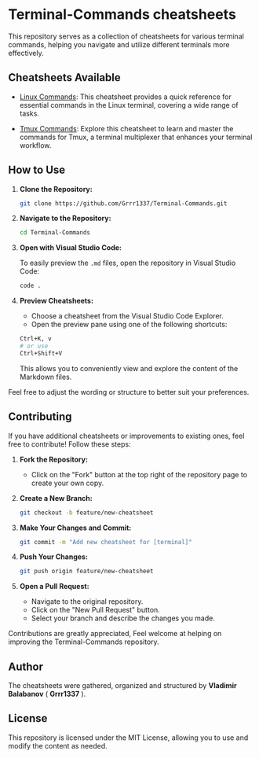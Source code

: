# Terminal-Commands cheatsheets

This repository serves as a collection of cheatsheets for various terminal commands, helping you navigate and utilize different terminals more effectively.

## Cheatsheets Available

- [Linux Commands](Linux%20Commands.md): This cheatsheet provides a quick reference for essential commands in the Linux terminal, covering a wide range of tasks.

- [Tmux Commands](Tmux%20Commands.md): Explore this cheatsheet to learn and master the commands for Tmux, a terminal multiplexer that enhances your terminal workflow.

## How to Use

1. **Clone the Repository:**

    ```bash
    git clone https://github.com/Grrr1337/Terminal-Commands.git
    ```

2. **Navigate to the Repository:**

    ```bash
    cd Terminal-Commands
    ```

3. **Open with Visual Studio Code:**

    To easily preview the `.md` files, open the repository in Visual Studio Code:

    ```bash
    code .
    ```

4. **Preview Cheatsheets:**

    - Choose a cheatsheet from the Visual Studio Code Explorer.
    - Open the preview pane using one of the following shortcuts:

    ```bash
    Ctrl+K, v
    # or use
    Ctrl+Shift+V
    ```

    This allows you to conveniently view and explore the content of the Markdown files.


Feel free to adjust the wording or structure to better suit your preferences.

## Contributing

If you have additional cheatsheets or improvements to existing ones, feel free to contribute! Follow these steps:

1. **Fork the Repository:**

    - Click on the "Fork" button at the top right of the repository page to create your own copy.

2. **Create a New Branch:**

    ```bash
    git checkout -b feature/new-cheatsheet
    ```

3. **Make Your Changes and Commit:**

    ```bash
    git commit -m "Add new cheatsheet for [terminal]"
    ```

4. **Push Your Changes:**

    ```bash
    git push origin feature/new-cheatsheet
    ```

5. **Open a Pull Request:**

    - Navigate to the original repository.
    - Click on the "New Pull Request" button.
    - Select your branch and describe the changes you made.

Contributions are greatly appreciated, Feel welcome at helping on improving the Terminal-Commands repository.



## Author 
The cheatsheets were gathered, organized and structured by **Vladimir Balabanov**  ( __Grrr1337__ ).

## License
This repository is licensed under the MIT License, allowing you to use and modify the content as needed.
